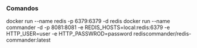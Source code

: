 ### Comandos

docker run --name redis -p 6379:6379 -d redis
docker run --name commander -d -p 8081:8081 -e REDIS_HOSTS=local:redis:6379 -e HTTP_USER=user -e HTTP_PASSWROD=password rediscommander/redis-commander:latest